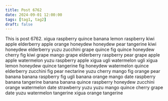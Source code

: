 ```yaml
---
title: Post 6762
date: 2024-09-01 12:00:00
tags: [tag1, tag2]
draft: false
---
```

This is post 6762.
xigua
raspberry
quince
banana
lemon
raspberry
kiwi
apple
elderberry
apple
orange
honeydew
honeydew
pear
tangerine
kiwi
honeydew
elderberry
yuzu
zucchini
grape
quince
fig
quince
honeydew
cherry
fig
kiwi
grape
mango
grape
elderberry
raspberry
pear
grape
apple
apple
watermelon
yuzu
raspberry
apple
xigua
ugli
watermelon
ugli
xigua
lemon
honeydew
quince
tangerine
fig
honeydew
watermelon
quince
elderberry
zucchini
fig
pear
nectarine
yuzu
cherry
mango
fig
orange
pear
banana
banana
raspberry
fig
ugli
banana
orange
mango
date
raspberry
banana
tangerine
banana
banana
quince
raspberry
honeydew
zucchini
orange
watermelon
date
strawberry
yuzu
yuzu
mango
quince
cherry
grape
date
yuzu
watermelon
tangerine
xigua
orange
tangerine
